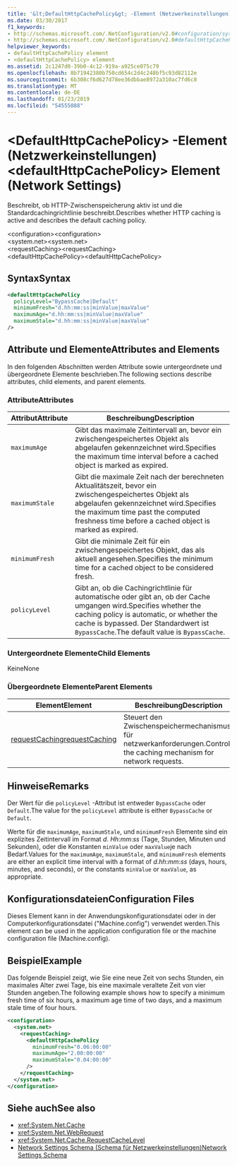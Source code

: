 ```yaml
---
title: '&lt;DefaultHttpCachePolicy&gt; -Element (Netzwerkeinstellungen)'
ms.date: 03/30/2017
f1_keywords:
- http://schemas.microsoft.com/.NetConfiguration/v2.0#configuration/system.net/requestCaching/defaultHttpCachePolicy
- http://schemas.microsoft.com/.NetConfiguration/v2.0#defaultHttpCachePolicy
helpviewer_keywords:
- defaultHttpCachePolicy element
- <defaultHttpCachePolicy> element
ms.assetid: 2c1247d0-39b0-4c12-919a-a925ce075c79
ms.openlocfilehash: 8b71942380b750cd654c2d4c248bf5c93d82112e
ms.sourcegitcommit: 6b308cf6d627d78ee36dbbae8972a310ac7fd6c8
ms.translationtype: MT
ms.contentlocale: de-DE
ms.lasthandoff: 01/23/2019
ms.locfileid: "54555088"
---
```

# <a name="ltdefaulthttpcachepolicygt-element-network-settings"></a><span data-ttu-id="3f181-102">&lt;DefaultHttpCachePolicy&gt; -Element (Netzwerkeinstellungen)</span><span class="sxs-lookup"><span data-stu-id="3f181-102">&lt;defaultHttpCachePolicy&gt; Element (Network Settings)</span></span>
<span data-ttu-id="3f181-103">Beschreibt, ob HTTP-Zwischenspeicherung aktiv ist und die Standardcachingrichtlinie beschreibt.</span><span class="sxs-lookup"><span data-stu-id="3f181-103">Describes whether HTTP caching is active and describes the default caching policy.</span></span>  
  
 <span data-ttu-id="3f181-104">\<configuration></span><span class="sxs-lookup"><span data-stu-id="3f181-104">\<configuration></span></span>  
<span data-ttu-id="3f181-105">\<system.net></span><span class="sxs-lookup"><span data-stu-id="3f181-105">\<system.net></span></span>  
<span data-ttu-id="3f181-106">\<requestCaching></span><span class="sxs-lookup"><span data-stu-id="3f181-106">\<requestCaching></span></span>  
<span data-ttu-id="3f181-107">\<defaultHttpCachePolicy></span><span class="sxs-lookup"><span data-stu-id="3f181-107">\<defaultHttpCachePolicy></span></span>  
  
## <a name="syntax"></a><span data-ttu-id="3f181-108">Syntax</span><span class="sxs-lookup"><span data-stu-id="3f181-108">Syntax</span></span>  
  
```xml  
<defaultHttpCachePolicy  
  policyLevel="BypassCache|Default"  
  minimumFresh="d.hh:mm:ss|minValue|maxValue"  
  maximumAge="d.hh:mm:ss|minValue|maxValue"  
  maximumStale="d.hh:mm:ss|minValue|maxValue"  
/>  
```  
  
## <a name="attributes-and-elements"></a><span data-ttu-id="3f181-109">Attribute und Elemente</span><span class="sxs-lookup"><span data-stu-id="3f181-109">Attributes and Elements</span></span>  
 <span data-ttu-id="3f181-110">In den folgenden Abschnitten werden Attribute sowie untergeordnete und übergeordnete Elemente beschrieben.</span><span class="sxs-lookup"><span data-stu-id="3f181-110">The following sections describe attributes, child elements, and parent elements.</span></span>  
  
### <a name="attributes"></a><span data-ttu-id="3f181-111">Attribute</span><span class="sxs-lookup"><span data-stu-id="3f181-111">Attributes</span></span>  
  
|<span data-ttu-id="3f181-112">Attribut</span><span class="sxs-lookup"><span data-stu-id="3f181-112">Attribute</span></span>|<span data-ttu-id="3f181-113">Beschreibung</span><span class="sxs-lookup"><span data-stu-id="3f181-113">Description</span></span>|  
|---------------|-----------------|  
|`maximumAge`|<span data-ttu-id="3f181-114">Gibt das maximale Zeitintervall an, bevor ein zwischengespeichertes Objekt als abgelaufen gekennzeichnet wird.</span><span class="sxs-lookup"><span data-stu-id="3f181-114">Specifies the maximum time interval before a cached object is marked as expired.</span></span>|  
|`maximumStale`|<span data-ttu-id="3f181-115">Gibt die maximale Zeit nach der berechneten Aktualitätszeit, bevor ein zwischengespeichertes Objekt als abgelaufen gekennzeichnet wird.</span><span class="sxs-lookup"><span data-stu-id="3f181-115">Specifies the maximum time past the computed freshness time before a cached object is marked as expired.</span></span>|  
|`minimumFresh`|<span data-ttu-id="3f181-116">Gibt die minimale Zeit für ein zwischengespeichertes Objekt, das als aktuell angesehen.</span><span class="sxs-lookup"><span data-stu-id="3f181-116">Specifies the minimum time for a cached object to be considered fresh.</span></span>|  
|`policyLevel`|<span data-ttu-id="3f181-117">Gibt an, ob die Cachingrichtlinie für automatische oder gibt an, ob der Cache umgangen wird.</span><span class="sxs-lookup"><span data-stu-id="3f181-117">Specifies whether the caching policy is automatic, or whether the cache is bypassed.</span></span> <span data-ttu-id="3f181-118">Der Standardwert ist `BypassCache`.</span><span class="sxs-lookup"><span data-stu-id="3f181-118">The default value is `BypassCache`.</span></span>|  
  
### <a name="child-elements"></a><span data-ttu-id="3f181-119">Untergeordnete Elemente</span><span class="sxs-lookup"><span data-stu-id="3f181-119">Child Elements</span></span>  
 <span data-ttu-id="3f181-120">Keine</span><span class="sxs-lookup"><span data-stu-id="3f181-120">None</span></span>  
  
### <a name="parent-elements"></a><span data-ttu-id="3f181-121">Übergeordnete Elemente</span><span class="sxs-lookup"><span data-stu-id="3f181-121">Parent Elements</span></span>  
  
|<span data-ttu-id="3f181-122">Element</span><span class="sxs-lookup"><span data-stu-id="3f181-122">Element</span></span>|<span data-ttu-id="3f181-123">Beschreibung</span><span class="sxs-lookup"><span data-stu-id="3f181-123">Description</span></span>|  
|-------------|-----------------|  
|[<span data-ttu-id="3f181-124">requestCaching</span><span class="sxs-lookup"><span data-stu-id="3f181-124">requestCaching</span></span>](../../../../../docs/framework/configure-apps/file-schema/network/requestcaching-element-network-settings.md)|<span data-ttu-id="3f181-125">Steuert den Zwischenspeichermechanismus für netzwerkanforderungen.</span><span class="sxs-lookup"><span data-stu-id="3f181-125">Controls the caching mechanism for network requests.</span></span>|  
  
## <a name="remarks"></a><span data-ttu-id="3f181-126">Hinweise</span><span class="sxs-lookup"><span data-stu-id="3f181-126">Remarks</span></span>  
 <span data-ttu-id="3f181-127">Der Wert für die `policyLevel` -Attribut ist entweder `BypassCache` oder `Default`.</span><span class="sxs-lookup"><span data-stu-id="3f181-127">The value for the `policyLevel` attribute is either `BypassCache` or `Default`.</span></span>  
  
 <span data-ttu-id="3f181-128">Werte für die `maximumAge`, `maximumStale`, und `minimumFresh` Elemente sind ein explizites Zeitintervall im Format *d*. *Hh*:*mm*:*ss* (Tage, Stunden, Minuten und Sekunden), oder die Konstanten `minValue` oder `maxValue`je nach Bedarf.</span><span class="sxs-lookup"><span data-stu-id="3f181-128">Values for the `maximumAge`, `maximumStale`, and `minimumFresh` elements are either an explicit time interval with a format of *d*.*hh*:*mm*:*ss* (days, hours, minutes, and seconds), or the constants `minValue` or `maxValue`, as appropriate.</span></span>  
  
## <a name="configuration-files"></a><span data-ttu-id="3f181-129">Konfigurationsdateien</span><span class="sxs-lookup"><span data-stu-id="3f181-129">Configuration Files</span></span>  
 <span data-ttu-id="3f181-130">Dieses Element kann in der Anwendungskonfigurationsdatei oder in der Computerkonfigurationsdatei ("Machine.config") verwendet werden.</span><span class="sxs-lookup"><span data-stu-id="3f181-130">This element can be used in the application configuration file or the machine configuration file (Machine.config).</span></span>  
  
## <a name="example"></a><span data-ttu-id="3f181-131">Beispiel</span><span class="sxs-lookup"><span data-stu-id="3f181-131">Example</span></span>  
 <span data-ttu-id="3f181-132">Das folgende Beispiel zeigt, wie Sie eine neue Zeit von sechs Stunden, ein maximales Alter zwei Tage, bis eine maximale veraltete Zeit von vier Stunden angeben.</span><span class="sxs-lookup"><span data-stu-id="3f181-132">The following example shows how to specify a minimum fresh time of six hours, a maximum age time of two days, and a maximum stale time of four hours.</span></span>  
  
```xml  
<configuration>  
  <system.net>  
    <requestCaching>  
      <defaultHttpCachePolicy  
        minimumFresh="0.06:00:00"  
        maximumAge="2.00:00:00"  
        maximumStale="0.04:00:00"
      />  
    </requestCaching>  
  </system.net>  
</configuration>  
```  
  
## <a name="see-also"></a><span data-ttu-id="3f181-133">Siehe auch</span><span class="sxs-lookup"><span data-stu-id="3f181-133">See also</span></span>
- <xref:System.Net.Cache>
- <xref:System.Net.WebRequest>
- <xref:System.Net.Cache.RequestCacheLevel>
- [<span data-ttu-id="3f181-134">Network Settings Schema (Schema für Netzwerkeinstellungen)</span><span class="sxs-lookup"><span data-stu-id="3f181-134">Network Settings Schema</span></span>](../../../../../docs/framework/configure-apps/file-schema/network/index.md)
